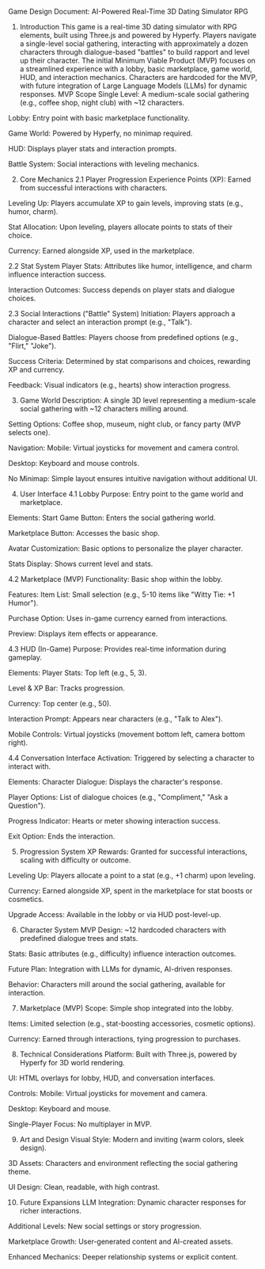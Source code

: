 Game Design Document: AI-Powered Real-Time 3D Dating Simulator RPG
1. Introduction
This game is a real-time 3D dating simulator with RPG elements, built using Three.js and powered by Hyperfy. Players navigate a single-level social gathering, interacting with approximately a dozen characters through dialogue-based "battles" to build rapport and level up their character. The initial Minimum Viable Product (MVP) focuses on a streamlined experience with a lobby, basic marketplace, game world, HUD, and interaction mechanics. Characters are hardcoded for the MVP, with future integration of Large Language Models (LLMs) for dynamic responses.
MVP Scope
Single Level: A medium-scale social gathering (e.g., coffee shop, night club) with ~12 characters.

Lobby: Entry point with basic marketplace functionality.

Game World: Powered by Hyperfy, no minimap required.

HUD: Displays player stats and interaction prompts.

Battle System: Social interactions with leveling mechanics.

2. Core Mechanics
2.1 Player Progression
Experience Points (XP): Earned from successful interactions with characters.

Leveling Up: Players accumulate XP to gain levels, improving stats (e.g., humor, charm).

Stat Allocation: Upon leveling, players allocate points to stats of their choice.

Currency: Earned alongside XP, used in the marketplace.

2.2 Stat System
Player Stats: Attributes like humor, intelligence, and charm influence interaction success.

Interaction Outcomes: Success depends on player stats and dialogue choices.

2.3 Social Interactions ("Battle" System)
Initiation: Players approach a character and select an interaction prompt (e.g., "Talk").

Dialogue-Based Battles: Players choose from predefined options (e.g., "Flirt," "Joke").

Success Criteria: Determined by stat comparisons and choices, rewarding XP and currency.

Feedback: Visual indicators (e.g., hearts) show interaction progress.

3. Game World
Description: A single 3D level representing a medium-scale social gathering with ~12 characters milling around.

Setting Options: Coffee shop, museum, night club, or fancy party (MVP selects one).

Navigation:
Mobile: Virtual joysticks for movement and camera control.

Desktop: Keyboard and mouse controls.

No Minimap: Simple layout ensures intuitive navigation without additional UI.

4. User Interface
4.1 Lobby
Purpose: Entry point to the game world and marketplace.

Elements:
Start Game Button: Enters the social gathering world.

Marketplace Button: Accesses the basic shop.

Avatar Customization: Basic options to personalize the player character.

Stats Display: Shows current level and stats.

4.2 Marketplace (MVP)
Functionality: Basic shop within the lobby.

Features:
Item List: Small selection (e.g., 5-10 items like "Witty Tie: +1 Humor").

Purchase Option: Uses in-game currency earned from interactions.

Preview: Displays item effects or appearance.

4.3 HUD (In-Game)
Purpose: Provides real-time information during gameplay.

Elements:
Player Stats: Top left (e.g.,  5,  3).

Level & XP Bar: Tracks progression.

Currency: Top center (e.g.,  50).

Interaction Prompt: Appears near characters (e.g., "Talk to Alex").

Mobile Controls: Virtual joysticks (movement bottom left, camera bottom right).

4.4 Conversation Interface
Activation: Triggered by selecting a character to interact with.

Elements:
Character Dialogue: Displays the character's response.

Player Options: List of dialogue choices (e.g., "Compliment," "Ask a Question").

Progress Indicator: Hearts or meter showing interaction success.

Exit Option: Ends the interaction.

5. Progression System
XP Rewards: Granted for successful interactions, scaling with difficulty or outcome.

Leveling Up: Players allocate a point to a stat (e.g., +1 charm) upon leveling.

Currency: Earned alongside XP, spent in the marketplace for stat boosts or cosmetics.

Upgrade Access: Available in the lobby or via HUD post-level-up.

6. Character System
MVP Design: ~12 hardcoded characters with predefined dialogue trees and stats.

Stats: Basic attributes (e.g., difficulty) influence interaction outcomes.

Future Plan: Integration with LLMs for dynamic, AI-driven responses.

Behavior: Characters mill around the social gathering, available for interaction.

7. Marketplace (MVP)
Scope: Simple shop integrated into the lobby.

Items: Limited selection (e.g., stat-boosting accessories, cosmetic options).

Currency: Earned through interactions, tying progression to purchases.

8. Technical Considerations
Platform: Built with Three.js, powered by Hyperfy for 3D world rendering.

UI: HTML overlays for lobby, HUD, and conversation interfaces.

Controls:
Mobile: Virtual joysticks for movement and camera.

Desktop: Keyboard and mouse.

Single-Player Focus: No multiplayer in MVP.

9. Art and Design
Visual Style: Modern and inviting (warm colors, sleek design).

3D Assets: Characters and environment reflecting the social gathering theme.

UI Design: Clean, readable, with high contrast.

10. Future Expansions
LLM Integration: Dynamic character responses for richer interactions.

Additional Levels: New social settings or story progression.

Marketplace Growth: User-generated content and AI-created assets.

Enhanced Mechanics: Deeper relationship systems or explicit content.

